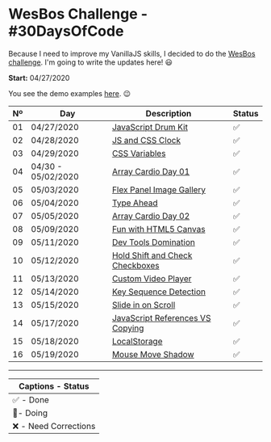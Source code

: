# WesBos Challenge - #30DaysOfCode

Because I need to improve my VanillaJS skills, I decided to do the [WesBos challenge](https://javascript30.com/). I'm going to write the updates here! 😃

**Start:** 04/27/2020

You see the demo examples [here](https://vanribeiro-30daysofjavascript.netlify.app/). 😉

Nº | Day        | Description            | Status
--|-----------|------------------------|---
01|04/27/2020 |[JavaScript Drum Kit](challenge-files/01%20-%20JavaScript%20Drum%20Kit/README.md) | ✅
02|04/28/2020 |[JS and CSS Clock](challenge-files/02%20-%20JS%20and%20CSS%20Clock/README.md) | ✅
03|04/29/2020 |[CSS Variables](challenge-files/03%20-%20CSS%20Variables/README.md) | ✅
04|04/30 - 05/02/2020 |[Array Cardio Day 01](challenge-files/04%20-%20Array%20Cardio%20Day%201/README.md) | ✅
05|05/03/2020 |[Flex Panel Image Gallery](challenge-files/05%20-%20Flex%20Panel%20Gallery/README.md) | ✅
06|05/04/2020 |[Type Ahead](challenge-files/06%20-%20Type%20Ahead/README.md) | ✅
07|05/05/2020 |[Array Cardio Day 02](challenge-files/04%20-%20Array%20Cardio%20Day%201/README.md) | ✅
08|05/09/2020 |[Fun with HTML5 Canvas](challenge-files/08%20-%20Fun%20with%20HTML5%20Canvas/README.md) | ✅
09|05/11/2020 |[Dev Tools Domination](challenge-files/09%20-%20Dev%20Tools%20Domination/README.md) | ✅
10|05/12/2020 |[Hold Shift and Check Checkboxes](challenge-files/10%20-%20Hold%20Shift%20and%20Check%20Checkboxes/README.md) | ✅
11|05/13/2020 |[Custom Video Player](challenge-files/11%20-%20Custom%20Video%20Player/README.md) | ✅
12|05/14/2020 |[Key Sequence Detection](challenge-files/12%20-%20Key%20Sequence%20Detection/README.md) | ✅
13|05/15/2020 |[Slide in on Scroll](challenge-files/13%20-%20Slide%20in%20on%20Scroll/README.md) | ✅
14|05/17/2020 |[JavaScript References VS Copying](challenge-files/14%20-%20JavaScript%20References%20VS%20Copying/README.md) | ✅
15|05/18/2020 |[LocalStorage](challenge-files/15%20-%20LocalStorage/README.md) | ✅
16|05/19/2020 |[Mouse Move Shadow](challenge-files/16%20-%20Mouse%20Move%20Shadow/README.md) | ✅

___


|Captions - Status |
|---------|
|✅ - Done |
|🔵- Doing |
|❌ - Need Corrections |